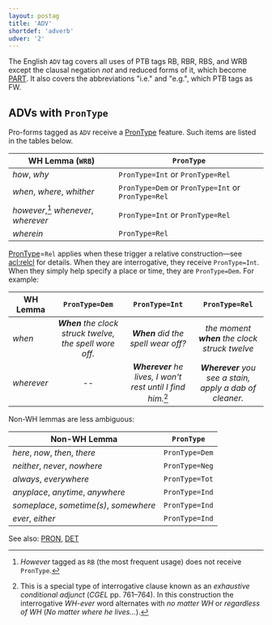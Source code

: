 ```yaml
---
layout: postag
title: 'ADV'
shortdef: 'adverb'
udver: '2'
---
```


The English `ADV` tag covers all uses of PTB tags RB, RBR, RBS, and WRB except the clausal negation _not_ and reduced forms of it, which become [PART]().
It also covers the abbreviations "i.e." and "e.g.", which PTB tags as FW.

## ADVs with `PronType`

Pro-forms tagged as `ADV` receive a [PronType]() feature. Such items are listed in the tables below.

WH Lemma (`WRB`) | `PronType`
------|-----------
_how_, _why_ | `PronType=Int` or `PronType=Rel`
_when_, _where_, _whither_ | `PronType=Dem` or `PronType=Int` or `PronType=Rel`
_however_,[^1] _whenever_, _wherever_ | `PronType=Int` or `PronType=Rel`
_wherein_ | `PronType=Rel`

[^1]: _However_ tagged as `RB` (the most frequent usage) does not receive `PronType`.

[PronType]()=`Rel` applies when these trigger a relative construction—see [acl:relcl]() for details.
When they are interrogative, they receive `PronType=Int`. When they simply help specify a place or time, they are `PronType=Dem`.
For example:

WH Lemma | `PronType=Dem` | `PronType=Int` | `PronType=Rel`
---------|       :--:     |     :----:     |    :---:     
_when_   | _<b>When</b> the clock struck twelve, the spell wore off._ | _<b>When</b> did the spell wear off?_ | _the moment <b>when</b> the clock struck twelve_
_wherever_ | -- | _<b>Wherever</b> he lives, I won't rest until I find him._[^2] | _<b>Wherever</b> you see a stain, apply a dab of cleaner._

[^2]: This is a special type of interrogative clause known as an _exhaustive conditional adjunct_ (*CGEL* pp. 761–764). In this construction the interrogative _WH-ever_ word alternates with _no matter WH_ or _regardless of WH_ (_No matter where he lives..._).

Non-WH lemmas are less ambiguous:

Non-WH Lemma | `PronType`
-------------|-----------
_here_, _now_, _then_, _there_ | `PronType=Dem`
_neither_, _never_, _nowhere_ | `PronType=Neg`
_always_, _everywhere_ | `PronType=Tot`
_anyplace_, _anytime_, _anywhere_ | `PronType=Ind`
_someplace_, _sometime(s)_, _somewhere_ | `PronType=Ind`
_ever_, _either_ | `PronType=Ind`

See also: [PRON](), [DET]()

<!-- Interlanguage links updated Po 11. listopadu 2024, 20:09:19 CET -->
